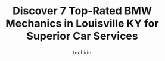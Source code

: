 ---
layout: ampstory
image: https://images.unsplash.com/photo-1575052159402-d23d4fab400c?ixlib=rb-4.0.3&ixid=MnwxMjA3fDB8MHxwaG90by1wYWdlfHx8fGVufDB8fHx8&auto=format&fit=crop&w=640&h=853&q=80
author: techidn
featured: false
description: When it comes to finding reliable automotive experts in Louisville KY, USA, look no further than the 7 best BMW Mechanic in the area. With their exceptional skills and dedication to providin
title: Discover 7 Top-Rated BMW Mechanics in Louisville KY for Superior Car Services
cover:
   title: Discover 7 Top-Rated BMW Mechanics in Louisville KY for Superior Car Services
   subtitle: Rickpate
   background: https://images.unsplash.com/photo-1575052159402-d23d4fab400c?ixlib=rb-4.0.3&ixid=MnwxMjA3fDB8MHxwaG90by1wYWdlfHx8fGVufDB8fHx8&auto=format&fit=crop&w=640&h=853&q=80

pages: 
 - layout: thirds
   top: <h1>#1 Mike Johns Imports Service & Repair for BMW, Mercedes, & MINI in Louisville</h1>
   bottom: "<p>I was referred to Mike Johns from a friend and after wasting my money at the dealer I wish I had known about Mike Johns sooner.  Not only were they super accommodating to</p>"
   background: https://www.knot35.com/toplist/wp-content/uploads/2023/06/best-bmw-mechanic-1-in-louisville-ky-1685839443.jpeg
   backgroundblur: true
 - layout: thirds
   top: <h1>#2 Autobahn Motors llc</h1>
   bottom: "<p>1403 Hugh Ave, Louisville, KY 40213, United States</p>"
   background: https://www.knot35.com/toplist/wp-content/uploads/2023/06/best-bmw-mechanic-2-in-louisville-ky-1685839443.jpeg
   cta:
      link: https://www.knot35.com/toplist/discover-7-top-rated-bmw-mechanics-in-louisville-ky-for-superior-car-services/
      text: Discover 7 Top-Rated BMW Mechanics in Louisville KY for Superior Car Services
 - layout: thirds
   top: <h1>#3 German Imports</h1>
   bottom: "<p>2511 Grinstead Dr, Louisville, KY 40206, United States</p>"
   background: https://www.knot35.com/toplist/wp-content/uploads/2023/06/best-bmw-mechanic-3-in-louisville-ky-1685839443.jpeg
   cta:
      link: https://www.knot35.com/toplist/discover-7-top-rated-bmw-mechanics-in-louisville-ky-for-superior-car-services/
      text: Discover 7 Top-Rated BMW Mechanics in Louisville KY for Superior Car Services
 - layout: thirds
   top: <h1>#4 BMW of Louisville Service Center</h1>
   bottom: "<p>2200 Blankenbaker Pkwy B, Louisville, KY 40299, United States</p>"
   background: https://images.unsplash.com/photo-1522441815192-d9f04eb0615c?ixlib=rb-4.0.3&ixid=MnwxMjA3fDB8MHxwaG90by1wYWdlfHx8fGVufDB8fHx8&auto=format&fit=crop&w=640&h=853&q=80
   cta:
      link: https://www.knot35.com/toplist/discover-7-top-rated-bmw-mechanics-in-louisville-ky-for-superior-car-services/
      text: Discover 7 Top-Rated BMW Mechanics in Louisville KY for Superior Car Services
 - layout: thirds
   top: <h1>#5 Inge AutoWorks</h1>
   bottom: "<p>12308 Aiken Rd, Louisville, KY 40223, United States</p>"
   background: https://images.unsplash.com/photo-1615749413727-825b59a857b5?ixlib=rb-4.0.3&ixid=MnwxMjA3fDB8MHxwaG90by1wYWdlfHx8fGVufDB8fHx8&auto=format&fit=crop&w=640&h=853&q=80
   cta:
      link: https://www.knot35.com/toplist/discover-7-top-rated-bmw-mechanics-in-louisville-ky-for-superior-car-services/
      text: Discover 7 Top-Rated BMW Mechanics in Louisville KY for Superior Car Services
 - layout: thirds
   top: <h1>#6 Zakspeed</h1>
   bottom: "<p>908 Swan St #202, Louisville, KY 40204, United States</p>"
   background: https://images.unsplash.com/photo-1489648022186-8f49310909a0?ixlib=rb-4.0.3&ixid=MnwxMjA3fDB8MHxwaG90by1wYWdlfHx8fGVufDB8fHx8&auto=format&fit=crop&w=640&h=853&q=80
   cta:
      link: https://www.knot35.com/toplist/discover-7-top-rated-bmw-mechanics-in-louisville-ky-for-superior-car-services/
      text: Discover 7 Top-Rated BMW Mechanics in Louisville KY for Superior Car Services
 - layout: thirds
   top: <h1>#7 autobahn bmw repair</h1>
   bottom: "<p>1403c Hugh Ave, Louisville, KY 40213, United States</p>"
   background: https://images.unsplash.com/photo-1613843873231-1447db182f97?ixlib=rb-4.0.3&ixid=MnwxMjA3fDB8MHxwaG90by1wYWdlfHx8fGVufDB8fHx8&auto=format&fit=crop&w=640&h=853&q=80
   cta:
      link: https://www.knot35.com/toplist/discover-7-top-rated-bmw-mechanics-in-louisville-ky-for-superior-car-services/
      text: Discover 7 Top-Rated BMW Mechanics in Louisville KY for Superior Car Services
 - layout: thirds
   middle: Continue reading...
   background: https://images.unsplash.com/photo-1484589065579-248aad0d8b13?ixlib=rb-4.0.3&ixid=MnwxMjA3fDB8MHxwaG90by1wYWdlfHx8fGVufDB8fHx8&auto=format&fit=crop&w=640&h=853&q=80
   cta:
      link: https://www.knot35.com/toplist/discover-7-top-rated-bmw-mechanics-in-louisville-ky-for-superior-car-services/
      text: Discover 7 Top-Rated BMW Mechanics in Louisville KY for Superior Car Services
      
---